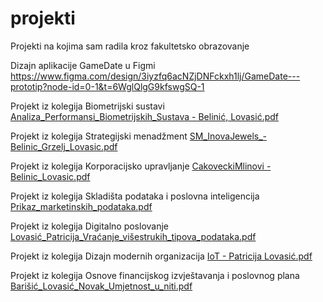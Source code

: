 # projekti
Projekti na kojima sam radila kroz fakultetsko obrazovanje

Dizajn aplikacije GameDate u Figmi <br/>
https://www.figma.com/design/3iyzfq6acNZjDNFckxh1lj/GameDate---prototip?node-id=0-1&t=6WglQlgG9kfswgSQ-1

Projekt iz kolegija Biometrijski sustavi<br/>
[Analiza_Performansi_Biometrijskih_Sustava - Belinić, Lovasić.pdf](https://github.com/user-attachments/files/18273508/Analiza_Performansi_Biometrijskih_Sustava.-.Belinic.Lovasic.pdf)

Projekt iz kolegija Strategijski menadžment
[SM_InovaJewels_-Belinic_Grzelj_Lovasic.pdf](https://github.com/user-attachments/files/18273510/SM_InovaJewels_-Belinic_Grzelj_Lovasic.pdf)

Projekt iz kolegija Korporacijsko upravljanje
[CakoveckiMlinovi - Belinic_Lovasic.pdf](https://github.com/user-attachments/files/18273514/CakoveckiMlinovi.-.Belinic_Lovasic.pdf)

Projekt iz kolegija Skladišta podataka i poslovna inteligencija
[Prikaz_marketinskih_podataka.pdf](https://github.com/user-attachments/files/18273520/Prikaz_marketinskih_podataka.pdf)

Projekt iz kolegija Digitalno poslovanje
[Lovasić_Patricija_Vraćanje_višestrukih_tipova_podataka.pdf](https://github.com/user-attachments/files/18273540/Lovasic_Patricija_Vracanje_visestrukih_tipova_podataka.pdf)

Projekt iz kolegija Dizajn modernih organizacija
[IoT - Patricija Lovasić.pdf](https://github.com/user-attachments/files/18273586/IoT.-.Patricija.Lovasic.pdf)

Projekt iz kolegija Osnove financijskog izvještavanja i poslovnog plana
[Barišić_Lovasić_Novak_Umjetnost_u_niti.pdf](https://github.com/user-attachments/files/18273596/Barisic_Lovasic_Novak_Umjetnost_u_niti.pdf)


